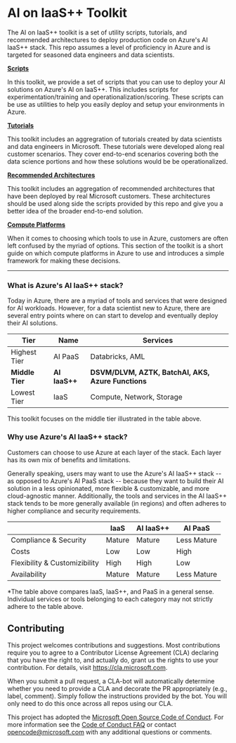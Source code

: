 # AI on IaaS++ Toolkit
The AI on IaaS++ toolkit is a set of utility scripts, tutorials, and recommended architectures to deploy production code on Azure's AI IaaS++ stack. This repo assumes a level of proficiency in Azure and is targeted for seasoned data engineers and data scientists.

[__Scripts__](./scripts)

In this toolkit, we provide a set of scripts that you can use to deploy your AI solutions on Azure's AI on IaaS++. This includes scripts for experimentation/training and operationalization/scoring. These scripts can be use as utilities to help you easily deploy and setup your environments in Azure.

[__Tutorials__](./tutorials)

This toolkit includes an aggregration of tutorials created by data scientists and data engineers in Microsoft. These tutorials were developed along real customer scenarios. They cover end-to-end scenarios covering both the data science portions and how these solutions would be be operationalized.

[__Recommended Architectures__](./architectures)

This toolkit includes an aggregation of recommended architectures that have been deployed by real Microsoft customers. These architectures should be used along side the scripts provided by this repo and give you a better idea of the broader end-to-end solution.

[__Compute Platforms__](./compute-platforms)

When it comes to choosing which tools to use in Azure, customers are often left confused by the myriad of options. This section of the toolkit is a short guide on which compute platforms in Azure to use and introduces a simple framework for making these decisions.

---

### What is Azure's AI IaaS++ stack? <a name="what"></a>
Today in Azure, there are a myriad of tools and services that were designed for AI workloads. However, for a data scientist new to Azure, there are several entry points where on can start to develop and eventually deploy their AI solutions. 

| Tier         | Name   | Services                                       |
|--------------|--------|------------------------------------------------|
| Highest Tier | AI PaaS   | Databricks, AML                                |
| **Middle Tier**  | **AI IaaS++** | **DSVM/DLVM, AZTK, BatchAI, AKS, Azure Functions** |
| Lowest Tier  | IaaS   | Compute, Network, Storage                      |

This toolkit focuses on the middle tier illustrated in the table above.

### Why use Azure's AI IaaS++ stack? <a name="why"></a>
Customers can choose to use Azure at each layer of the stack. Each layer has its own mix of benefits and limitations. 

Generally speaking, users may want to use the Azure's AI IaaS++ stack -- as opposed to Azure's AI PaaS stack -- because they want to build their AI solution in a less opinionated, more flexible & customizable, and more cloud-agnostic manner. Additionally, the tools and services in the AI IaaS++ stack tends to be more generally available (in regions) and often adheres to higher compliance and security requirements. 

| | IaaS | AI IaaS++ | AI PaaS | 
| --- | --- | --- | --- |
| Compliance & Security | Mature | Mature | Less Mature |
| Costs | Low | Low | High |
| Flexibility & Customizibility | High | High | Low |
| Availability | Mature | Mature | Less Mature |

*The table above compares IaaS, IaaS++, and PaaS in a general sense. Individual services or tools belonging to each category may not strictly adhere to the table above.

## Contributing <a name="contributing"></a>

This project welcomes contributions and suggestions.  Most contributions require you to agree to a
Contributor License Agreement (CLA) declaring that you have the right to, and actually do, grant us
the rights to use your contribution. For details, visit https://cla.microsoft.com.

When you submit a pull request, a CLA-bot will automatically determine whether you need to provide
a CLA and decorate the PR appropriately (e.g., label, comment). Simply follow the instructions
provided by the bot. You will only need to do this once across all repos using our CLA.

This project has adopted the [Microsoft Open Source Code of Conduct](https://opensource.microsoft.com/codeofconduct/).
For more information see the [Code of Conduct FAQ](https://opensource.microsoft.com/codeofconduct/faq/) or
contact [opencode@microsoft.com](mailto:opencode@microsoft.com) with any additional questions or comments.
